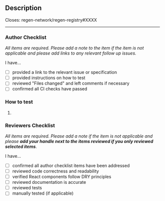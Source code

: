 ## Description

Closes: regen-network/regen-registry#XXXX

<!-- Add a description of the changes that this PR introduces and the files that
are the most critical to review. -->

---

### Author Checklist

_All items are required. Please add a note to the item if the item is not applicable and
please add links to any relevant follow up issues._

I have...

- [ ] provided a link to the relevant issue or specification
- [ ] provided instructions on how to test
- [ ] reviewed "Files changed" and left comments if necessary
- [ ] confirmed all CI checks have passed

### How to test

1.

### Reviewers Checklist

_All items are required. Please add a note if the item is not applicable and please **add
your handle next to the items reviewed if you only reviewed selected items**._

I have...

- [ ] confirmed all author checklist items have been addressed
- [ ] reviewed code correctness and readability
- [ ] verified React components follow DRY principles
- [ ] reviewed documentation is accurate
- [ ] reviewed tests
- [ ] manually tested (if applicable)
